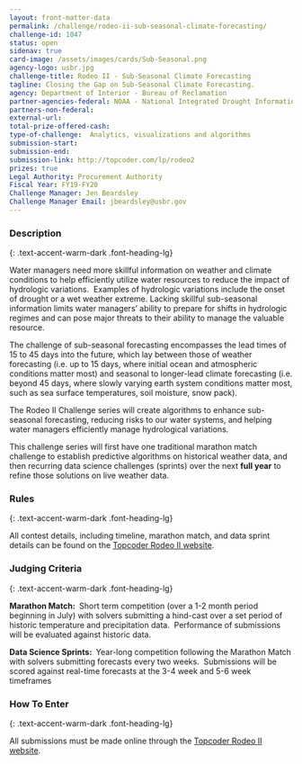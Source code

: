 ```yaml
---
layout: front-matter-data
permalink: /challenge/rodeo-ii-sub-seasonal-climate-forecasting/
challenge-id: 1047
status: open
sidenav: true
card-image: /assets/images/cards/Sub-Seasonal.png
agency-logo: usbr.jpg
challenge-title: Rodeo II - Sub-Seasonal Climate Forecasting
tagline: Closing the Gap on Sub-Seasonal Climate Forecasting.
agency: Department of Interior - Bureau of Reclamation
partner-agencies-federal: NOAA - National Integrated Drought Information System
partners-non-federal: 
external-url:
total-prize-offered-cash:
type-of-challenge:  Analytics, visualizations and algorithms
submission-start: 
submission-end: 
submission-link: http://topcoder.com/lp/rodeo2
prizes: true
Legal Authority: Procurement Authority
Fiscal Year: FY19-FY20
Challenge Manager: Jen Beardsley
Challenge Manager Email: jbeardsley@usbr.gov
---
```


<!-- Description start -->
### Description
{: .text-accent-warm-dark .font-heading-lg}

<p>Water managers need more skillful information on weather and climate conditions to help efficiently utilize water resources to reduce the impact of hydrologic variations.&nbsp; Examples of hydrologic variations include the onset of drought or a wet weather extreme. Lacking skillful sub-seasonal information limits water managers&rsquo; ability to prepare for shifts in hydrologic regimes and can pose major threats to their ability to manage the valuable resource.</p>
<p>The challenge of sub-seasonal forecasting encompasses the lead times of 15 to 45 days into the future, which lay between those of weather forecasting (i.e. up to 15 days, where initial ocean and atmospheric conditions matter most) and seasonal to longer-lead climate forecasting (i.e. beyond 45 days, where slowly varying earth system conditions matter most, such as sea surface temperatures, soil moisture, snow pack).&nbsp;</p>
<p>The Rodeo II Challenge series will create algorithms to enhance sub-seasonal forecasting, reducing risks to our water systems, and helping water managers efficiently manage hydrological variations.</p>
<p>This challenge series will first have one traditional marathon match challenge to establish predictive algorithms on historical weather data, and then recurring data science challenges (sprints) over the next <strong>full year</strong> to refine those solutions on live weather data.</p>


<!-- Rules start -->
### Rules 
{: .text-accent-warm-dark .font-heading-lg}

<p>All contest details, including timeline, marathon match, and data sprint details can be found on the <a href="http://topcoder.com/lp/rodeo2">Topcoder Rodeo II website</a>.</p>

<!-- Judging start -->
### Judging Criteria
{: .text-accent-warm-dark .font-heading-lg}

<p><strong>Marathon Match:&nbsp;</strong> Short term competition (over a 1-2 month period beginning in July) with solvers submitting a hind-cast over a set period of historic temperature and precipitation data.&nbsp; Performance of submissions will be evaluated against historic data.&nbsp;</p>
<p><strong>Data Science Sprints:&nbsp;</strong> Year-long competition following the Marathon Match with solvers submitting forecasts every two weeks.&nbsp; Submissions will be scored against real-time forecasts at the 3-4 week and 5-6 week timeframes</p>

<!--  How To Enter start -->
### How To Enter
{: .text-accent-warm-dark .font-heading-lg}

<p>All submissions must be made online through the <a href="http://topcoder.com/lp/rodeo2">Topcoder Rodeo II website</a>.</p>
